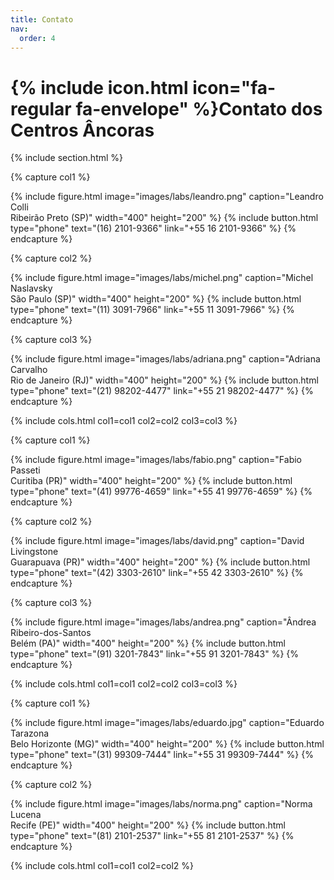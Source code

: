 ```yaml
---
title: Contato
nav:
  order: 4
---
```


# {% include icon.html icon="fa-regular fa-envelope" %}**Contato dos Centros Âncoras**


{% include section.html %}

{% capture col1 %}

{%
  include figure.html
  image="images/labs/leandro.png"
  caption="Leandro Colli<br>Ribeirão Preto (SP)"
  width="400"
  height="200"
%}
{%
  include button.html
  type="phone"
  text="(16) 2101-9366"
  link="+55 16 2101-9366"
%}
{% endcapture %}

{% capture col2 %}

{%
  include figure.html
  image="images/labs/michel.png"
  caption="Michel Naslavsky<br>São Paulo (SP)"
  width="400"
  height="200"
%}
{%
  include button.html
  type="phone"
  text="(11) 3091-7966"
  link="+55 11 3091-7966"
%}
{% endcapture %}

{% capture col3 %}

{%
  include figure.html
  image="images/labs/adriana.png"
  caption="Adriana Carvalho<br>Rio de Janeiro (RJ)"
  width="400"
  height="200"
%}
{%
  include button.html
  type="phone"
  text="(21) 98202-4477"
  link="+55 21 98202-4477"
%}
{% endcapture %}

{% include cols.html col1=col1 col2=col2 col3=col3 %}

{% capture col1 %}

{%
  include figure.html
  image="images/labs/fabio.png"
  caption="Fabio Passeti<br>Curitiba (PR)"
  width="400"
  height="200"
%}
{%
  include button.html
  type="phone"
  text="(41) 99776-4659"
  link="+55 41 99776-4659"
%}
{% endcapture %}

{% capture col2 %}

{%
  include figure.html
  image="images/labs/david.png"
  caption="David Livingstone<br>Guarapuava (PR)"
  width="400"
  height="200"
%}
{%
  include button.html
  type="phone"
  text="(42) 3303-2610"
  link="+55 42 3303-2610"
%}
{% endcapture %}

{% capture col3 %}

{%
  include figure.html
  image="images/labs/andrea.png"
  caption="Ândrea Ribeiro-dos-Santos<br>Belém (PA)"
  width="400"
  height="200"
%}
{%
  include button.html
  type="phone"
  text="(91) 3201-7843"
  link="+55 91 3201-7843"
%}
{% endcapture %}

{% include cols.html col1=col1 col2=col2 col3=col3 %}

{% capture col1 %}

{%
  include figure.html
  image="images/labs/eduardo.jpg"
  caption="Eduardo Tarazona<br>Belo Horizonte (MG)"
  width="400"
  height="200"
%}
{%
  include button.html
  type="phone"
  text="(31) 99309-7444"
  link="+55 31 99309-7444"
%}
{% endcapture %}

{% capture col2 %}

{%
  include figure.html
  image="images/labs/norma.png"
  caption="Norma Lucena<br>Recife (PE)"
  width="400"
  height="200"
%}
{%
  include button.html
  type="phone"
  text="(81) 2101-2537"
  link="+55 81 2101-2537"
%}
{% endcapture %}

{% include cols.html col1=col1 col2=col2 %}

